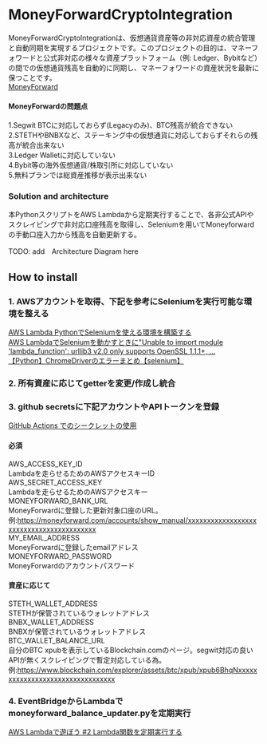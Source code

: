 # MoneyForwardCryptoIntegration
MoneyForwardCryptoIntegrationは、仮想通貨資産等の非対応資産の統合管理と自動同期を実現するプロジェクトです。このプロジェクトの目的は、マネーフォワードと公式非対応の様々な資産プラットフォーム（例: Ledger、Bybitなど）の間での仮想通貨残高を自動的に同期し、マネーフォワードの資産状況を最新に保つことです。<br>
[MoneyForward](https://moneyforward.com/)

#### MoneyForwardの問題点<br>
1.Segwit BTCに対応しておらず(Legacyのみ)、BTC残高が統合できない<br>
2.STETHやBNBXなど、ステーキング中の仮想通貨に対応しておらずそれらの残高が統合出来ない<br>
3.Ledger Walletに対応していない<br>
4.Bybit等の海外仮想通貨/株取引所に対応していない<br>
5.無料プランでは総資産推移が表示出来ない

### Solution and architecture<br>
本PythonスクリプトをAWS Lambdaから定期実行することで、各非公式APIやスクレイピングで非対応口座残高を取得し、Seleniumを用いてMoneyforwardの手動口座入力から残高を自動更新する。<br>

TODO: add　Architecture Diagram here

 ## How to install
 ### 1. AWSアカウントを取得、下記を参考にSeleniumを実行可能な環境を整える
 [AWS Lambda PythonでSeleniumを使える環境を構築する]( https://dev.classmethod.jp/articles/aws-lambda-python-selenium-make-env/)<br>
[AWS LambdaでSeleniumを動かすときに"Unable to import module 'lambda_function': urllib3 v2.0 only supports OpenSSL 1.1.1+, …](https://qiita.com/wonderland90th/items/a54fa021882ec3c080e3)<br>
[【Python】ChromeDriverのエラーまとめ【selenium】](https://sushiringblog.com/chromedriver-error#index_id1)

### 2. 所有資産に応じてgetterを変更/作成し統合

### 3. github secretsに下記アカウントやAPIトークンを登録
[GitHub Actions でのシークレットの使用](https://docs.github.com/ja/actions/security-guides/using-secrets-in-github-actions)<br>
#### 必須<br>
AWS_ACCESS_KEY_ID<br>
Lambdaを走らせるためのAWSアクセスキーID<br>
AWS_SECRET_ACCESS_KEY<br>
Lambdaを走らせるためのAWSアクセスキー<br>
MONEYFORWARD_BANK_URL<br>
MoneyForwardに登録した更新対象口座のURL。<br>
例:https://moneyforward.com/accounts/show_manual/xxxxxxxxxxxxxxxxxxxxxxxxxxxxxxxxxxxxxxxxx<br>
MY_EMAIL_ADDRESS<br>
MoneyForwardに登録したemailアドレス<br>
MONEYFORWARD_PASSWORD<br>
MoneyForwardのアカウントパスワード<br>
#### 資産に応じて<br>
STETH_WALLET_ADDRESS<br>
STETHが保管されているウォレットアドレス<br>
BNBX_WALLET_ADDRESS<br>
BNBXが保管されているウォレットアドレス<br>
BTC_WALLET_BALANCE_URL<br>
自分のBTC xpubを表示しているBlockchain.comのページ。segwit対応の良いAPIが無くスクレイピングで暫定対応している為。<br>
例:https://www.blockchain.com/explorer/assets/btc/xpub/xpub6BhqNxxxxxxxxxxxxxxxxxxxxxxxxxxxxxxxxx<br>

### 4. EventBridgeからLambdaでmoneyforward_balance_updater.pyを定期実行
[AWS Lambdaで遊ぼう #2 Lambda関数を定期実行する](https://www.benjamin.co.jp/blog/technologies/lambda-2-eventbridge/)
